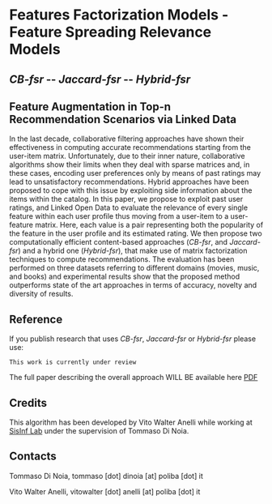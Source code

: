 # Features Factorization Models - Feature Spreading Relevance Models
## _CB-fsr_ -- _Jaccard-fsr_ -- _Hybrid-fsr_
## Feature Augmentation in Top-n Recommendation Scenarios via Linked Data

In the last decade, collaborative filtering approaches have shown their effectiveness in computing accurate recommendations starting from the user-item matrix. Unfortunately, due to their inner nature, collaborative algorithms show their limits when they deal with sparse matrices and, in these cases, encoding user preferences only by means of past ratings may lead to unsatisfactory recommendations. Hybrid approaches have been proposed to cope with this issue by exploiting side information about the items within the catalog. In this paper, we propose to exploit past user ratings, and Linked Open Data to evaluate the relevance of every single feature within each user profile thus moving from a user-item to a user-feature matrix. Here, each value is a pair representing both the popularity of the feature in the user profile and its estimated rating. We then propose two computationally efficient content-based approaches (_CB-fsr_, and _Jaccard-fsr_) and a hybrid one (_Hybrid-fsr_), that make use of matrix factorization techniques to compute recommendations. The evaluation has been performed on three datasets referring to different domains (movies, music, and books) and experimental results show that the proposed method outperforms state of the art approaches in terms of accuracy, novelty and diversity of results.

## Reference
If you publish research that uses _CB-fsr_, _Jaccard-fsr_ or _Hybrid-fsr_ please use:
~~~
This work is currently under review
~~~
The full paper describing the overall approach WILL BE available here [PDF](link)


## Credits
This algorithm has been developed by Vito Walter Anelli while working at [SisInf Lab](http://sisinflab.poliba.it) under the supervision of Tommaso Di Noia. 

## Contacts

   Tommaso Di Noia, tommaso [dot] dinoia [at] poliba [dot] it 
   
   Vito Walter Anelli, vitowalter [dot] anelli [at] poliba [dot] it 

